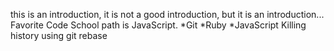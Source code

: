 this is an introduction, it is not a good introduction, but it is an introduction...
Favorite Code School path is JavaScript.
*Git
*Ruby
*JavaScript
Killing history using git rebase
